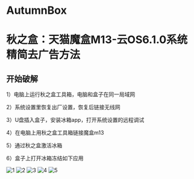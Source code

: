 # AutumnBox
# 秋之盒：天猫魔盒M13-云OS6.1.0系统精简去广告方法


## 开始破解
1）电脑上运行秋之盒工具箱，电脑和盒子在同一局域网

2）系统设置里恢复出厂设置，恢复后链接无线网

3）U盘插入盒子，安装冰箱app，打开系统设置的远程调试

4）在电脑上用秋之盒工具箱链接魔盒m13

5）通过秋之盒激活冰箱

6）盒子上打开冰箱冻结如下应用

![1](https://github.com/alantang1977/AutumnBox-/assets/107459091/93941de0-0a3b-4f09-88e0-da309d7ccaa4)
![2](https://github.com/alantang1977/AutumnBox-/assets/107459091/7814411d-5ebc-4287-8624-f9969939e649)
![3](https://github.com/alantang1977/AutumnBox-/assets/107459091/30be6251-6141-4b59-aadc-5ed1d3facfe8)
![4](https://github.com/alantang1977/AutumnBox-/assets/107459091/ed8965eb-31f7-4426-a82c-4c33efa557f4)
![5](https://github.com/alantang1977/AutumnBox-/assets/107459091/7912b0b6-50fb-4749-a369-f606366ad3ed)
